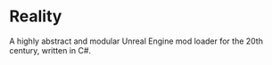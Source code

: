 # Reality
A highly abstract and modular Unreal Engine mod loader for the 20th century, written in C#.
